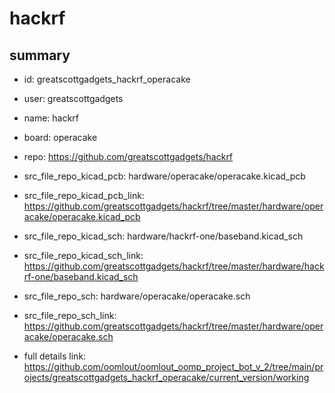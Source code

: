 # hackrf
 
## summary 
* id: greatscottgadgets_hackrf_operacake
* user: greatscottgadgets
* name: hackrf
* board: operacake
* repo: https://github.com/greatscottgadgets/hackrf
* src_file_repo_kicad_pcb: hardware/operacake/operacake.kicad_pcb
* src_file_repo_kicad_pcb_link: https://github.com/greatscottgadgets/hackrf/tree/master/hardware/operacake/operacake.kicad_pcb
* src_file_repo_kicad_sch: hardware/hackrf-one/baseband.kicad_sch
* src_file_repo_kicad_sch_link: https://github.com/greatscottgadgets/hackrf/tree/master/hardware/hackrf-one/baseband.kicad_sch

* src_file_repo_sch: hardware/operacake/operacake.sch
* src_file_repo_sch_link: https://github.com/greatscottgadgets/hackrf/tree/master/hardware/operacake/operacake.sch
* full details link: https://github.com/oomlout/oomlout_oomp_project_bot_v_2/tree/main/projects/greatscottgadgets_hackrf_operacake/current_version/working  






